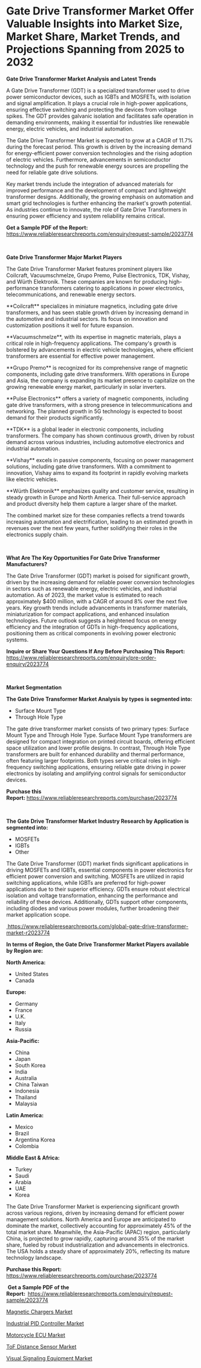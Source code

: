 <p><h1>Gate Drive Transformer Market Offer Valuable Insights into Market Size, Market Share, Market Trends, and Projections Spanning from 2025 to 2032</h1></p><p><strong>Gate Drive Transformer Market Analysis and Latest Trends</strong></p>
<p><p>A Gate Drive Transformer (GDT) is a specialized transformer used to drive power semiconductor devices, such as IGBTs and MOSFETs, with isolation and signal amplification. It plays a crucial role in high-power applications, ensuring effective switching and protecting the devices from voltage spikes. The GDT provides galvanic isolation and facilitates safe operation in demanding environments, making it essential for industries like renewable energy, electric vehicles, and industrial automation.</p><p>The Gate Drive Transformer Market is expected to grow at a CAGR of 11.7% during the forecast period. This growth is driven by the increasing demand for energy-efficient power conversion technologies and the rising adoption of electric vehicles. Furthermore, advancements in semiconductor technology and the push for renewable energy sources are propelling the need for reliable gate drive solutions. </p><p>Key market trends include the integration of advanced materials for improved performance and the development of compact and lightweight transformer designs. Additionally, the growing emphasis on automation and smart grid technologies is further enhancing the market's growth potential. As industries continue to innovate, the role of Gate Drive Transformers in ensuring power efficiency and system reliability remains critical.</p></p>
<p><strong>Get a Sample PDF of the Report:&nbsp;</strong> <a href="https://www.reliableresearchreports.com/enquiry/request-sample/2023774?utm_campaign=115&utm_medium=2&utm_source=Github&utm_content=ia&utm_term=06042025&utm_id=gate-drive-transformer">https://www.reliableresearchreports.com/enquiry/request-sample/2023774</a></p>
<p>&nbsp;</p>
<p><strong>Gate Drive Transformer Major Market Players</strong></p>
<p><p>The Gate Drive Transformer Market features prominent players like Coilcraft, Vacuumschmelze, Grupo Premo, Pulse Electronics, TDK, Vishay, and Würth Elektronik. These companies are known for producing high-performance transformers catering to applications in power electronics, telecommunications, and renewable energy sectors.</p><p>**Coilcraft** specializes in miniature magnetics, including gate drive transformers, and has seen stable growth driven by increasing demand in the automotive and industrial sectors. Its focus on innovation and customization positions it well for future expansion.</p><p>**Vacuumschmelze**, with its expertise in magnetic materials, plays a critical role in high-frequency applications. The company's growth is bolstered by advancements in electric vehicle technologies, where efficient transformers are essential for effective power management.</p><p>**Grupo Premo** is recognized for its comprehensive range of magnetic components, including gate drive transformers. With operations in Europe and Asia, the company is expanding its market presence to capitalize on the growing renewable energy market, particularly in solar inverters.</p><p>**Pulse Electronics** offers a variety of magnetic components, including gate drive transformers, with a strong presence in telecommunications and networking. The planned growth in 5G technology is expected to boost demand for their products significantly.</p><p>**TDK** is a global leader in electronic components, including transformers. The company has shown continuous growth, driven by robust demand across various industries, including automotive electronics and industrial automation.</p><p>**Vishay** excels in passive components, focusing on power management solutions, including gate drive transformers. With a commitment to innovation, Vishay aims to expand its footprint in rapidly evolving markets like electric vehicles.</p><p>**Würth Elektronik** emphasizes quality and customer service, resulting in steady growth in Europe and North America. Their full-service approach and product diversity help them capture a larger share of the market.</p><p>The combined market size for these companies reflects a trend towards increasing automation and electrification, leading to an estimated growth in revenues over the next few years, further solidifying their roles in the electronics supply chain.</p></p>
<p>&nbsp;</p>
<p><strong>What Are The Key Opportunities For Gate Drive Transformer Manufacturers?</strong></p>
<p><p>The Gate Drive Transformer (GDT) market is poised for significant growth, driven by the increasing demand for reliable power conversion technologies in sectors such as renewable energy, electric vehicles, and industrial automation. As of 2023, the market value is estimated to reach approximately $400 million, with a CAGR of around 8% over the next five years. Key growth trends include advancements in transformer materials, miniaturization for compact applications, and enhanced insulation technologies. Future outlook suggests a heightened focus on energy efficiency and the integration of GDTs in high-frequency applications, positioning them as critical components in evolving power electronic systems.</p></p>
<p><strong>Inquire or Share Your Questions If Any Before Purchasing This Report:</strong> <a href="https://www.reliableresearchreports.com/enquiry/pre-order-enquiry/2023774?utm_campaign=115&utm_medium=2&utm_source=Github&utm_content=ia&utm_term=06042025&utm_id=gate-drive-transformer">https://www.reliableresearchreports.com/enquiry/pre-order-enquiry/2023774</a></p>
<p>&nbsp;</p>
<p><strong>Market Segmentation</strong></p>
<p><strong>The Gate Drive Transformer Market Analysis by types is segmented into:</strong></p>
<p><ul><li>Surface Mount Type</li><li>Through Hole Type</li></ul></p>
<p><p>The gate drive transformer market consists of two primary types: Surface Mount Type and Through Hole Type. Surface Mount Type transformers are designed for compact integration on printed circuit boards, offering efficient space utilization and lower profile designs. In contrast, Through Hole Type transformers are built for enhanced durability and thermal performance, often featuring larger footprints. Both types serve critical roles in high-frequency switching applications, ensuring reliable gate driving in power electronics by isolating and amplifying control signals for semiconductor devices.</p></p>
<p><strong>Purchase this Report:&nbsp;</strong><a href="https://www.reliableresearchreports.com/purchase/2023774?utm_campaign=115&utm_medium=2&utm_source=Github&utm_content=ia&utm_term=06042025&utm_id=gate-drive-transformer">https://www.reliableresearchreports.com/purchase/2023774</a></p>
<p>&nbsp;</p>
<p><strong>The Gate Drive Transformer Market Industry Research by Application is segmented into:</strong></p>
<p><ul><li>MOSFETs</li><li>IGBTs</li><li>Other</li></ul></p>
<p><p>The Gate Drive Transformer (GDT) market finds significant applications in driving MOSFETs and IGBTs, essential components in power electronics for efficient power conversion and switching. MOSFETs are utilized in rapid switching applications, while IGBTs are preferred for high-power applications due to their superior efficiency. GDTs ensure robust electrical isolation and voltage transformation, enhancing the performance and reliability of these devices. Additionally, GDTs support other components, including diodes and various power modules, further broadening their market application scope.</p></p>
<p><a href="https://www.reliableresearchreports.com/global-gate-drive-transformer-market-r2023774?utm_campaign=115&utm_medium=2&utm_source=Github&utm_content=ia&utm_term=06042025&utm_id=gate-drive-transformer">&nbsp;https://www.reliableresearchreports.com/global-gate-drive-transformer-market-r2023774</a></p>
<p><strong>In terms of Region, the Gate Drive Transformer Market Players available by Region are:</strong></p>
<p>
    <p> <strong> North America: </strong>
        <ul>
            <li>United States</li>
            <li>Canada</li>
        </ul>
        </p> 
    <p> <strong> Europe: </strong>
        <ul>
            <li>Germany</li>
            <li>France</li>
            <li>U.K.</li>
            <li>Italy</li>
            <li>Russia</li>
        </ul>
        </p> 
    <p> <strong> Asia-Pacific: </strong>
        <ul>
            <li>China</li>
            <li>Japan</li>
            <li>South Korea</li>
            <li>India</li>
            <li>Australia</li>
            <li>China Taiwan</li>
            <li>Indonesia</li>
            <li>Thailand</li>
            <li>Malaysia</li>
        </ul>
        </p> 
    <p> <strong> Latin America: </strong>
        <ul>
            <li>Mexico</li>
            <li>Brazil</li>
            <li>Argentina Korea</li>
            <li>Colombia</li>
        </ul>
        </p> 
    <p> <strong> Middle East & Africa: </strong>
        <ul>
            <li>Turkey</li>
            <li>Saudi</li>
            <li>Arabia</li>
            <li>UAE</li>
            <li>Korea</li>
        </ul>
    </p>
    </p>
<p><p>The Gate Drive Transformer Market is experiencing significant growth across various regions, driven by increasing demand for efficient power management solutions. North America and Europe are anticipated to dominate the market, collectively accounting for approximately 45% of the total market share. Meanwhile, the Asia-Pacific (APAC) region, particularly China, is projected to grow rapidly, capturing around 35% of the market share, fueled by robust industrialization and advancements in electronics. The USA holds a steady share of approximately 20%, reflecting its mature technology landscape.</p></p>
<p><strong>Purchase this Report: </strong><a href="https://www.reliableresearchreports.com/purchase/2023774?utm_campaign=115&utm_medium=2&utm_source=Github&utm_content=ia&utm_term=06042025&utm_id=gate-drive-transformer">https://www.reliableresearchreports.com/purchase/2023774</a></p>
<p>&nbsp;<strong>Get a Sample PDF of the Report:&nbsp;&nbsp;</strong><a href="https://www.reliableresearchreports.com/enquiry/request-sample/2023774?utm_campaign=115&utm_medium=2&utm_source=Github&utm_content=ia&utm_term=06042025&utm_id=gate-drive-transformer">https://www.reliableresearchreports.com/enquiry/request-sample/2023774</a></p>
<p><strong></strong></p>
<p><p><a href="https://github.com/shroffuhpa/Market-Research-Report-List-1/blob/main/magnetic-chargers-market.md?utm_campaign=115&utm_medium=2&utm_source=Github&utm_content=ia&utm_term=06042025&utm_id=gate-drive-transformer">Magnetic Chargers Market</a></p><p><a href="https://github.com/seibttullyjh/Market-Research-Report-List-1/blob/main/industrial-pid-controller-market.md?utm_campaign=115&utm_medium=2&utm_source=Github&utm_content=ia&utm_term=06042025&utm_id=gate-drive-transformer">Industrial PID Controller Market</a></p><p><a href="https://github.com/billejuman43/Market-Research-Report-List-1/blob/main/motorcycle-ecu-market.md?utm_campaign=115&utm_medium=2&utm_source=Github&utm_content=ia&utm_term=06042025&utm_id=gate-drive-transformer">Motorcycle ECU Market</a></p><p><a href="https://github.com/reeseberro3j/Market-Research-Report-List-1/blob/main/tof-distance-sensor-market.md?utm_campaign=115&utm_medium=2&utm_source=Github&utm_content=ia&utm_term=06042025&utm_id=gate-drive-transformer">ToF Distance Sensor Market</a></p><p><a href="https://github.com/dafertsuria/Market-Research-Report-List-1/blob/main/visual-signaling-equipment-market.md?utm_campaign=115&utm_medium=2&utm_source=Github&utm_content=ia&utm_term=06042025&utm_id=gate-drive-transformer">Visual Signaling Equipment Market</a></p></p>